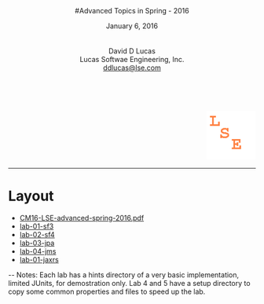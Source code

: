  <div align="center">  
#Advanced Topics in Spring - 2016

  January 6, 2016<br/>  
  <br/>
  David D Lucas<br/>
  Lucas Softwae Engineering, Inc.<br/>
  ddlucas@lse.com<br/>  
</div>  

<br/><br/><br/>
<div align="right">
<img src="lse.png" width="100" height="100" />
</div>

-------


# Layout
- <a href="slides/CM16-LSE-advanced-spring-2016.pdf">CM16-LSE-advanced-spring-2016.pdf</a>
- <a href="lab-01-sf3">lab-01-sf3</a>
- <a href="lab-02-sf4">lab-02-sf4</a>
- <a href="lab-03-jpa">lab-03-jpa</a>
- <a href="lab-04-jms">lab-04-jms</a>
- <a href="lab-05-jaxrs">lab-01-jaxrs</a>

--
Notes:  Each lab has a hints directory of a very basic implementation, limited JUnits, for demostration only.  Lab 4 and 5 have a setup directory to copy some common properties and files to speed up the lab.
